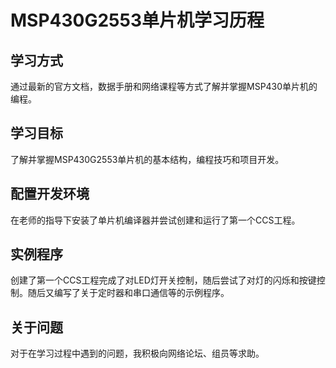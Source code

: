 # MSP430G2553单片机学习历程

## 学习方式



通过最新的官方文档，数据手册和网络课程等方式了解并掌握MSP430单片机的编程。



## 学习目标

了解并掌握MSP430G2553单片机的基本结构，编程技巧和项目开发。



## 配置开发环境

在老师的指导下安装了单片机编译器并尝试创建和运行了第一个CCS工程。



## 实例程序

创建了第一个CCS工程完成了对LED灯开关控制，随后尝试了对灯的闪烁和按键控制。随后又编写了关于定时器和串口通信等的示例程序。



## 关于问题

对于在学习过程中遇到的问题，我积极向网络论坛、组员等求助。